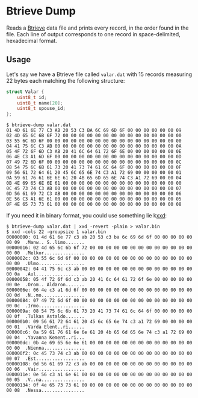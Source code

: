 # Btrieve Dump
Reads a [Btrieve](https://en.wikipedia.org/wiki/Btrieve) data file and prints every record, in the order found in the file. Each line of output corresponds to one record in space-delimited, hexadecimal format.

## Usage

Let's say we have a Btrieve file called `valar.dat` with 15 records measuring 22 bytes each matching the following structure:
```c
struct Valar {
    uint8_t id;
    uint8_t name[20];
    uint8_t spouse_id;
};
```

```shell
$ btrieve-dump valar.dat
01 4D 61 6E 77 C3 AB 20 53 C3 BA 6C 69 6D 6F 00 00 00 00 00 00 09
02 4D 65 6C 6B 6F 72 00 00 00 00 00 00 00 00 00 00 00 00 00 00 00
03 55 6C 6D 6F 00 00 00 00 00 00 00 00 00 00 00 00 00 00 00 00 00
04 41 75 6C C3 AB 00 00 00 00 00 00 00 00 00 00 00 00 00 00 00 0A
05 4F 72 6F 6D C3 AB 20 41 6C 64 61 72 6F 6E 00 00 00 00 00 00 0E
06 4E C3 A1 6D 6F 00 00 00 00 00 00 00 00 00 00 00 00 00 00 00 0D
07 49 72 6D 6F 00 00 00 00 00 00 00 00 00 00 00 00 00 00 00 00 0C
08 54 75 6C 6B 61 73 20 41 73 74 61 6C 64 6F 00 00 00 00 00 00 0F
09 56 61 72 64 61 20 45 6C 65 6E 74 C3 A1 72 69 00 00 00 00 00 01
0A 59 61 76 61 6E 6E 61 20 4B 65 6D 65 6E 74 C3 A1 72 69 00 00 04
0B 4E 69 65 6E 6E 61 00 00 00 00 00 00 00 00 00 00 00 00 00 00 00
0C 45 73 74 C3 AB 00 00 00 00 00 00 00 00 00 00 00 00 00 00 00 07
0D 56 61 69 72 C3 AB 00 00 00 00 00 00 00 00 00 00 00 00 00 00 06
0E 56 C3 A1 6E 61 00 00 00 00 00 00 00 00 00 00 00 00 00 00 00 05
0F 4E 65 73 73 61 00 00 00 00 00 00 00 00 00 00 00 00 00 00 00 08
```

If you need it in binary format, you could use something lie k[xxd](https://manned.org/xxd.1):
```shell
$ btrieve-dump valar.dat | xxd -revert -plain > valar.bin
$ xxd -cols 22 -groupsize 1 valar.bin
00000000: 01 4d 61 6e 77 c3 ab 20 53 c3 ba 6c 69 6d 6f 00 00 00 00 00 00 09  .Manw.. S..limo.......
00000016: 02 4d 65 6c 6b 6f 72 00 00 00 00 00 00 00 00 00 00 00 00 00 00 00  .Melkor...............
0000002c: 03 55 6c 6d 6f 00 00 00 00 00 00 00 00 00 00 00 00 00 00 00 00 00  .Ulmo.................
00000042: 04 41 75 6c c3 ab 00 00 00 00 00 00 00 00 00 00 00 00 00 00 00 0a  .Aul..................
00000058: 05 4f 72 6f 6d c3 ab 20 41 6c 64 61 72 6f 6e 00 00 00 00 00 00 0e  .Orom.. Aldaron.......
0000006e: 06 4e c3 a1 6d 6f 00 00 00 00 00 00 00 00 00 00 00 00 00 00 00 0d  .N..mo................
00000084: 07 49 72 6d 6f 00 00 00 00 00 00 00 00 00 00 00 00 00 00 00 00 0c  .Irmo.................
0000009a: 08 54 75 6c 6b 61 73 20 41 73 74 61 6c 64 6f 00 00 00 00 00 00 0f  .Tulkas Astaldo.......
000000b0: 09 56 61 72 64 61 20 45 6c 65 6e 74 c3 a1 72 69 00 00 00 00 00 01  .Varda Elent..ri......
000000c6: 0a 59 61 76 61 6e 6e 61 20 4b 65 6d 65 6e 74 c3 a1 72 69 00 00 04  .Yavanna Kement..ri...
000000dc: 0b 4e 69 65 6e 6e 61 00 00 00 00 00 00 00 00 00 00 00 00 00 00 00  .Nienna...............
000000f2: 0c 45 73 74 c3 ab 00 00 00 00 00 00 00 00 00 00 00 00 00 00 00 07  .Est..................
00000108: 0d 56 61 69 72 c3 ab 00 00 00 00 00 00 00 00 00 00 00 00 00 00 06  .Vair.................
0000011e: 0e 56 c3 a1 6e 61 00 00 00 00 00 00 00 00 00 00 00 00 00 00 00 05  .V..na................
00000134: 0f 4e 65 73 73 61 00 00 00 00 00 00 00 00 00 00 00 00 00 00 00 08  .Nessa................
```
